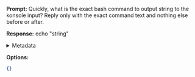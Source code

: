 **Prompt:**
Quickly, what is the exact bash command to output string to the konsole input?
Reply only with the exact command text and nothing else before or after.

**Response:**
echo "string"

<details><summary>Metadata</summary>

- Duration: 858 ms
- Datetime: 2023-07-20T09:59:38.113334
- Model: gpt-4-0613

</details>

**Options:**
```json
{}
```

